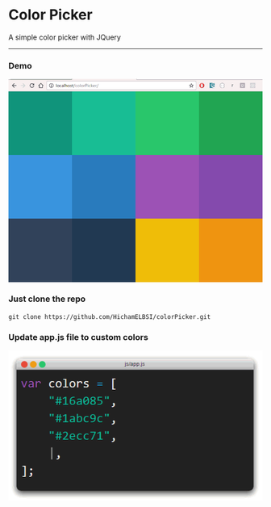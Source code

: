 # Color Picker

A simple color picker with JQuery

<hr />

### Demo
<p align="center">
<img align="center" src="img/color.gif">
</p>

### Just clone the repo
~~~~
git clone https://github.com/HichamELBSI/colorPicker.git
~~~~

### Update app.js file to custom colors
<p align="center">
<img align="center" src="img/code.gif">
</p>
